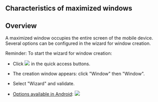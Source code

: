 


## Characteristics of maximized windows
			



<a name="NOTE1"></a>
<a name="NOTE1_1"></a>


## Overview
<a name="overview_ELTTEXTE000070"></a>
A maximized window occupies the entire screen of the mobile device. Several options can be configured in the wizard for window creation.  

Reminder: To start the wizard for window creation: 

- Click ![](https://doc.pcsoft.fr/en-US/images/image.awp?langid=3&name=ico_nouveau.gif)
 in the quick access buttons. 

- The creation window appears: click "Window" then "Window".

- Select "Wizard" and validate. 

- [Options available in Android](../WDChamp/9000113.md): ![](https://doc.pcsoft.fr/en-US/images/image.awp?langid=3&name=Fen_Max_Caract_Android.gif)







